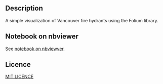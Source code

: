 ## Description
A simple visualization of Vancouver fire hydrants using the Folium library.

## Notebook on nbviewer
See [notebook on nbviewver](http://bit.ly/van-gis).

## Licence
[MIT LICENCE](LICENSE)
